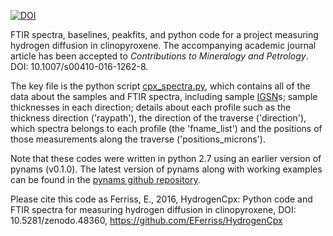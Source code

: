 [![DOI](https://zenodo.org/badge/18718/EFerriss/HydrogenCpx.svg)](https://zenodo.org/badge/latestdoi/18718/EFerriss/HydrogenCpx)

FTIR spectra, baselines, peakfits, and python code for a project measuring hydrogen diffusion in clinopyroxene. The accompanying academic journal article has been accepted to *Contributions to Mineralogy and Petrology*. DOI: 10.1007/s00410-016-1262-8.

The key file is the python script [cpx_spectra.py](https://github.com/EFerriss/HydrogenCpx/blob/master/HydrogenCpx/cpx_spectra.py), which contains all of the data about the samples and FTIR spectra, including sample [IGSN](http://www.geosamples.org/igsnabout)s; sample thicknesses in each direction; details about each profile such as the thickness direction ('raypath'), the direction of the traverse ('direction'), which spectra belongs to each profile (the 'fname_list') and the positions of those measurements along the traverse ('positions_microns'). 

Note that these codes were written in python 2.7 using an earlier version of pynams (v0.1.0). The latest version of pynams along with working examples can be found in the [pynams github repository](http://github.com/EFerriss/pynams).

Please cite this code as
Ferriss, E., 2016, HydrogenCpx: Python code and FTIR spectra for measuring hydrogen diffusion in clinopyroxene, DOI: 10.5281/zenodo.48360, https://github.com/EFerriss/HydrogenCpx 
